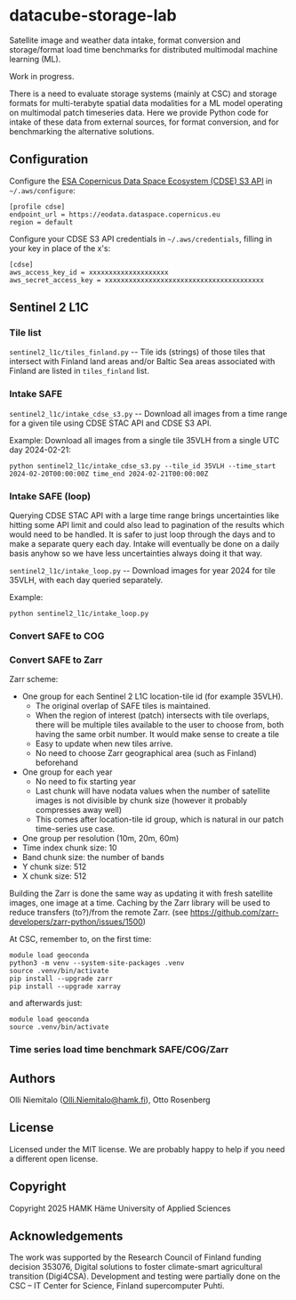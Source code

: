 # datacube-storage-lab
Satellite image and weather data intake, format conversion and storage/format load time benchmarks for distributed multimodal machine learning (ML).

Work in progress.

There is a need to evaluate storage systems (mainly at CSC) and storage formats for multi-terabyte spatial data modalities for a ML model operating on multimodal patch timeseries data. Here we provide Python code for intake of these data from external sources, for format conversion, and for benchmarking the alternative solutions.

## Configuration

Configure the [ESA Copernicus Data Space Ecosystem (CDSE) S3 API](https://documentation.dataspace.copernicus.eu/APIs/S3.html) in `~/.aws/configure`:

```
[profile cdse]
endpoint_url = https://eodata.dataspace.copernicus.eu
region = default
```

Configure your CDSE S3 API credentials in `~/.aws/credentials`, filling in your key in place of the x's:

```
[cdse]
aws_access_key_id = xxxxxxxxxxxxxxxxxxxx
aws_secret_access_key = xxxxxxxxxxxxxxxxxxxxxxxxxxxxxxxxxxxxxxxx
```

## Sentinel 2 L1C
### Tile list

`sentinel2_l1c/tiles_finland.py` -- Tile ids (strings) of those tiles that intersect with Finland land areas and/or Baltic Sea areas associated with Finland are listed in `tiles_finland` list.

### Intake SAFE

`sentinel2_l1c/intake_cdse_s3.py` -- Download all images from a time range for a given tile using CDSE STAC API and CDSE S3 API.

Example: Download all images from a single tile 35VLH from a single UTC day 2024-02-21:

```
python sentinel2_l1c/intake_cdse_s3.py --tile_id 35VLH --time_start 2024-02-20T00:00:00Z time_end 2024-02-21T00:00:00Z
```

### Intake SAFE (loop)

Querying CDSE STAC API with a large time range brings uncertainties like hitting some API limit and could also lead to pagination of the results which would need to be handled. It is safer to just loop through the days and to make a separate query each day. Intake will eventually be done on a daily basis anyhow so we have less uncertainties always doing it that way.

`sentinel2_l1c/intake_loop.py` -- Download images for year 2024 for tile 35VLH, with each day queried separately.

Example:

```
python sentinel2_l1c/intake_loop.py
```

### Convert SAFE to COG

### Convert SAFE to Zarr

Zarr scheme:
* One group for each Sentinel 2 L1C location-tile id (for example 35VLH).
    - The original overlap of SAFE tiles is maintained.
    - When the region of interest (patch) intersects with tile overlaps, there will be multiple tiles available to the user to choose from, both having the same orbit number. It would make sense to create a tile
    + Easy to update when new tiles arrive.
    + No need to choose Zarr geographical area (such as Finland) beforehand
* One group for each year
    + No need to fix starting year
    - Last chunk will have nodata values when the number of satellite images is not divisible by chunk size (however it probably compresses away well)
    + This comes after location-tile id group, which is natural in our patch time-series use case.
* One group per resolution (10m, 20m, 60m)
* Time index chunk size: 10
* Band chunk size: the number of bands
* Y chunk size: 512
* X chunk size: 512

Building the Zarr is done the same way as updating it with fresh satellite images, one image at a time. Caching by the Zarr library will be used to reduce transfers (to?)/from the remote Zarr. (see https://github.com/zarr-developers/zarr-python/issues/1500)

At CSC, remember to, on the first time:

```
module load geoconda
python3 -m venv --system-site-packages .venv
source .venv/bin/activate
pip install --upgrade zarr
pip install --upgrade xarray
```

and afterwards just:

```
module load geoconda
source .venv/bin/activate
```

### Time series load time benchmark SAFE/COG/Zarr

## Authors

Olli Niemitalo (Olli.Niemitalo@hamk.fi), Otto Rosenberg

## License

Licensed under the MIT license. We are probably happy to help if you need a different open license.

## Copyright

Copyright 2025 HAMK Häme University of Applied Sciences

## Acknowledgements

The work was supported by the Research Council of Finland funding decision 353076, Digital solutions to foster climate-smart agricultural transition (Digi4CSA). Development and testing were partially done on the CSC – IT Center for Science, Finland supercomputer Puhti.
